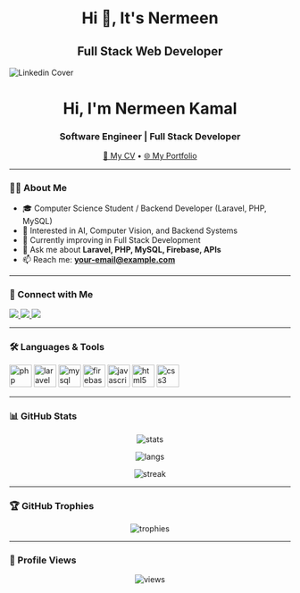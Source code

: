 
<h1 align="center">Hi 👋, It's Nermeen</h1>
<h2 align="center">Full Stack Web Developer</h2>

<div align="left">
  <img src="https://github.com/user-attachments/assets/16877378-cf5f-41ab-865b-29e9099e0e22" alt="Linkedin Cover" />
</div>


<h1 align="center">Hi, I'm Nermeen Kamal</h1>
<h3 align="center">Software Engineer | Full Stack Developer</h3>

<p align="center">
  <a href="https://your-cv-link.com">📄 My CV</a> •
  <a href="https://your-portfolio-link.com">🌐 My Portfolio</a>
</p>

---

### 👩‍💻 About Me
- 🎓 Computer Science Student / Backend Developer (Laravel, PHP, MySQL)  
- 🚀 Interested in AI, Computer Vision, and Backend Systems  
- 🌱 Currently improving in Full Stack Development  
- 💬 Ask me about **Laravel, PHP, MySQL, Firebase, APIs**  
- 📫 Reach me: **your-email@example.com**

---

### 🔗 Connect with Me
<p align="left">
  <a href="https://linkedin.com/in/YOUR-LINKEDIN" target="_blank">
    <img src="https://img.shields.io/badge/LinkedIn-blue?style=for-the-badge&logo=linkedin" />
  </a>
  <a href="mailto:your-email@example.com">
    <img src="https://img.shields.io/badge/Gmail-D14836?style=for-the-badge&logo=gmail&logoColor=white" />
  </a>
  <a href="https://github.com/YOUR-USERNAME">
    <img src="https://img.shields.io/badge/GitHub-333?style=for-the-badge&logo=github" />
  </a>
</p>

---

### 🛠️ Languages & Tools
<p>
  <img src="https://cdn.jsdelivr.net/gh/devicons/devicon/icons/php/php-original.svg" alt="php" width="40" height="40"/>
  <img src="https://cdn.jsdelivr.net/gh/devicons/devicon/icons/laravel/laravel-plain.svg" alt="laravel" width="40" height="40"/>
  <img src="https://cdn.jsdelivr.net/gh/devicons/devicon/icons/mysql/mysql-original.svg" alt="mysql" width="40" height="40"/>
  <img src="https://cdn.jsdelivr.net/gh/devicons/devicon/icons/firebase/firebase-plain.svg" alt="firebase" width="40" height="40"/>
  <img src="https://cdn.jsdelivr.net/gh/devicons/devicon/icons/javascript/javascript-original.svg" alt="javascript" width="40" height="40"/>
  <img src="https://cdn.jsdelivr.net/gh/devicons/devicon/icons/html5/html5-original.svg" alt="html5" width="40" height="40"/>
  <img src="https://cdn.jsdelivr.net/gh/devicons/devicon/icons/css3/css3-original.svg" alt="css3" width="40" height="40"/>
</p>

---

### 📊 GitHub Stats
<p align="center">
  <img src="https://github-readme-stats.vercel.app/api?username=YOUR-USERNAME&show_icons=true&theme=radical" alt="stats" />
</p>

<p align="center">
  <img src="https://github-readme-stats.vercel.app/api/top-langs/?username=YOUR-USERNAME&layout=compact&theme=radical" alt="langs" />
</p>

<p align="center">
  <img src="https://github-readme-streak-stats.herokuapp.com/?user=YOUR-USERNAME&theme=radical" alt="streak" />
</p>

---

### 🏆 GitHub Trophies
<p align="center">
  <img src="https://github-profile-trophy.vercel.app/?username=YOUR-USERNAME&theme=darkhub" alt="trophies" />
</p>

---

### 👀 Profile Views
<p align="center">
  <img src="https://komarev.com/ghpvc/?username=YOUR-USERNAME&color=blueviolet&style=flat-square" alt="views"/>
</p>
